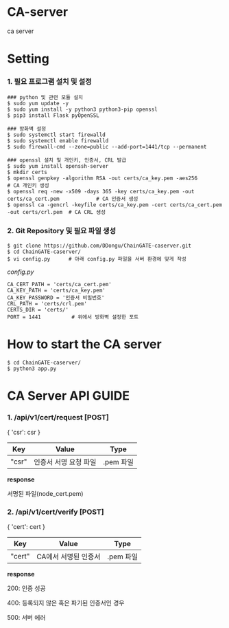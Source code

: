 # CA-server
ca server

# Setting

### 1. 필요 프로그램 설치 및 설정

```
### python 및 관련 모듈 설치
$ sudo yum update -y
$ sudo yum install -y python3 python3-pip openssl
$ pip3 install Flask pyOpenSSL

### 방화벽 설정
$ sudo systemctl start firewalld
$ sudo systemctl enable firewalld
$ sudo firewall-cmd --zone=public --add-port=1441/tcp --permanent

### openssl 설치 및 개인키, 인증서, CRL 발급
$ sudo yum install openssh-server
$ mkdir certs
$ openssl genpkey -algorithm RSA -out certs/ca_key.pem -aes256                             # CA 개인키 생성
$ openssl req -new -x509 -days 365 -key certs/ca_key.pem -out certs/ca_cert.pem            # CA 인증서 생성
$ openssl ca -gencrl -keyfile certs/ca_key.pem -cert certs/ca_cert.pem -out certs/crl.pem  # CA CRL 생성
```

### 2. Git Repository 및 필요 파일 생성

```
$ git clone https://github.com/DDongu/ChainGATE-caserver.git
$ cd ChainGATE-caserver/
$ vi config.py      # 아래 config.py 파일을 서버 환경에 맞게 작성
```

_config.py_

```
CA_CERT_PATH = 'certs/ca_cert.pem'
CA_KEY_PATH = 'certs/ca_key.pem'
CA_KEY_PASSWORD = '인증서 비밀번호'
CRL_PATH = 'certs/crl.pem'
CERTS_DIR = 'certs/'
PORT = 1441          # 위에서 방화벽 설정한 포트
```

# How to start the CA server

```
$ cd ChainGATE-caserver/
$ python3 app.py
```

# CA Server API GUIDE
### 1. /api/v1/cert/request [POST]
  { 'csr': csr }

|  Key   |         Value         |   Type    |
| :----: | :-------------------: | :-------: |
| "csr" |  인증서 서명 요청 파일  | .pem 파일 |

**response**

서명된 파일(node_cert.pem)


### 2. /api/v1/cert/verify [POST]
  { 'cert': cert }

|  Key   |         Value         |   Type    |
| :----: | :-------------------: | :-------: |
| "cert" |  CA에서 서명된 인증서  | .pem 파일 |

**response**

200: 인증 성공

400: 등록되지 않은 혹은 파기된 인증서인 경우

500: 서버 에러
